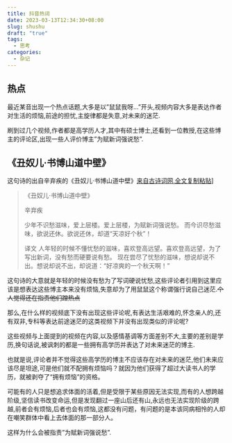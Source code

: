 ```yaml
---
title: 抖音热词
date: 2023-03-13T12:34:30+08:00
slug: shushu
draft: "true"
tags:
  - 思考
categories:
  - 杂记
---
```


## 热点

最近某音出现一个热点话题,大多是以”鼠鼠我呀…”开头,视频内容大多是表达作者对生活的烦恼,前途的担忧,主旋律都是失意,对未来的迷茫.

 刷到过几个视频,作者都是高学历人才,其中有硕士博士,还看到一位教授,在这些博主的评论区,出现一些人评价博主”为赋新词强说愁”.

## 《丑奴儿·书博山道中壁》

这句诗的出自辛弃疾的《丑奴儿·书博山道中壁》[来自古诗词网,全文复制粘贴](https://so.gushiwen.cn/mingju/juv_2efa3264f9c6.aspx)]

> 《丑奴儿·书博山道中壁》
>
> 辛弃疾
>
> 少年不识愁滋味，爱上层楼。爱上层楼，为赋新词强说愁。
> 而今识尽愁滋味，欲说还休。欲说还休，却道“天凉好个秋”！
>
> 译文
> 人年轻的时候不懂忧愁的滋味，喜欢登高远望。喜欢登高远望，为了写出新词，没有愁而硬要说有愁。
> 现在尝尽了忧愁的滋味，想说却说不出。想说却说不出，却说道：“好凉爽的一个秋天啊！”

这句诗的大意就是年轻的时候没有愁为了写词硬说忧愁,这些评论者引用到这里应该是想表达这些博主本来没有烦恼,失意却为了用鼠鼠这个称谓强行说自己迷茫.~~个人觉得还在指责他们蹭热点~~

那么,在什么样的视频底下没有出现这些评论呢,有表达生活艰难的,怀念亲人的,还有双非,专科等表达前途迷茫的这类视频下并没有出现类似的评论呢?

这些视频与上面提到的视频在内容,以及感情基调等方面差别不大,主要的差别是学历,换句话说,被讽刺的都是一些拥有高学历并表达了对未来迷茫的博主.

也就是说,评论者并不觉得这些高学历的博主不应该存在对未来的迷茫,他们未来应该尽是坦途,可是他们就不配拥有烦恼吗？就因为他们获得了超过大读书人的学历，就被剥夺了“拥有烦恼”的资格。

可能有的人只是想追求体面的活着,但是受限于某些原因无法实现,而有的人想跨越阶级,坚信读书改变命运,但是发现翻过一座山后还有山,永远也无法实现阶级的跨越,前者会有烦恼,后者也会有烦恼,这都没有问题，有问题的是本该同病相怜的人却在嘲笑群体中看上去体面的那一部分人。

这样为什么会被指责”为赋新词强说愁”.
